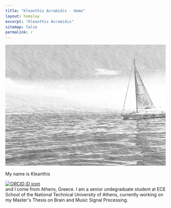 ```yaml
---
title: "Kleanthis Avramidis - Home"
layout: homelay
excerpt: "Kleanthis Avramidis"
sitemap: false
permalink: /
---
```


<img src="images/sailing_sketch.jpg"
     alt="Sailing"
     style="float: center" width="540" height="380">

My name is Kleanthis <div itemscope itemtype="https://schema.org/Person"><a itemprop="sameAs" content="https://orcid.org/0000-0003-0308-795X" href="https://orcid.org/0000-0003-0308-795X" target="orcid.widget" rel="me noopener noreferrer" style="vertical-align:top;"><img src="https://orcid.org/sites/default/files/images/orcid_16x16.png" style="width:1em;margin-right:.5em;" alt="ORCID iD icon"></a></div> and I come from Athens, Greece. I am a senior undegraduate student at ECE School of the National Technical University of Athens, currently working on my Master's Thesis on Brain and Music Signal Processing.
